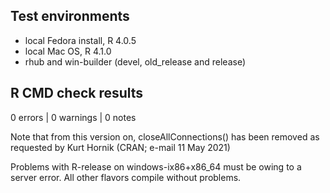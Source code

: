 ## Test environments
* local Fedora install, R 4.0.5
* local Mac OS, R 4.1.0
* rhub and win-builder (devel, old_release and release)

## R CMD check results

0 errors | 0 warnings | 0 notes

Note that from this version on, closeAllConnections() has been removed as requested by Kurt Hornik (CRAN; e-mail 11 May 2021)

Problems with R-release on windows-ix86+x86_64 must be owing to a server error. All other flavors compile without problems.
